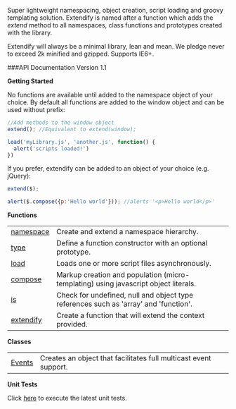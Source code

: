 Super lightweight namespacing, object creation, script loading and groovy templating solution. Extendify is named after a function which adds the _extend_ method to all namespaces, class functions and prototypes created with the library.

Extendify will always be a minimal library, lean and mean. We pledge never to exceed 2k minified and gzipped. Supports IE6+.

###API Documentation Version 1.1

**Getting Started**

No functions are available until added to the namespace object of your choice. By default all functions are added to the
window object and can be used without prefix:

```javascript
//Add methods to the window object
extend(); //Equivalent to extend(window);

load('myLibrary.js', 'another.js', function() {
  alert('scripts loaded!')
})
```
If you prefer, extendify can be added to an object of your choice (e.g. jQuery):

```javascript
extend($);

alert($.compose({p:'Hello world'})); //alerts '<p>Hello world</p>'
```

**Functions**

<table>
<tbody>
<tr><td><a href="../../wiki/namespace/">namespace</a></td><td>Create and extend a namespace hierarchy.</td></tr>
<tr><td><a href="../../wiki/type/">type</a></td><td>Define a function constructor with an optional prototype.</td></tr>
<tr><td><a href="../../wiki/load/">load</a></td><td>Loads one or more script files asynchronously.</td></tr>
<tr><td><a href="../../wiki/compose/">compose</a></td><td>Markup creation and population (micro-templating) using javascript object literals.</td></tr>
<tr><td><a href="../../wiki/is/">is</a></td><td>Check for undefined, null and object type references such as 'array' and 'function'.</td></tr>
<tr><td><a href="../../wiki/extendify/">extendify</a></td><td>Create a function that will extend the context provided.</td></tr>
</tbody>
</table>

**Classes**

<table>
<tbody>
<tr><td><a href="../../wiki/events/">Events</a></td><td>Creates an object that facilitates full multicast event support.</td></tr>
</tbody>
</table>

**Unit Tests**

Click <a href="http://jameswestgate.github.com/extendify/test/" target="_blank">here</a> to execute the latest unit tests.
